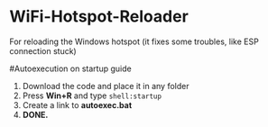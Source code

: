 # WiFi-Hotspot-Reloader
For reloading the Windows hotspot (it fixes some troubles, like ESP connection stuck)

#Autoexecution on startup guide
1. Download the code and place it in any folder
2. Press **Win+R** and type `shell:startup`
3. Create a link to **autoexec.bat**
4. **DONE.**
